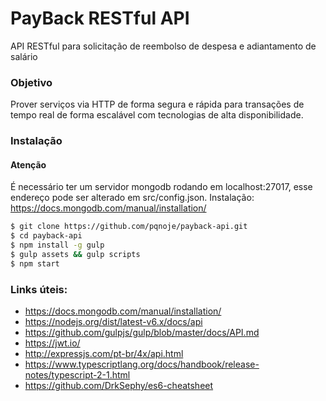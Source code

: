 # PayBack RESTful API
API RESTful para solicitação de reembolso de despesa e adiantamento de salário

### Objetivo
Prover serviços via HTTP de forma segura e rápida para transações de tempo real de forma escalável com tecnologias de alta disponibilidade.

### Instalação

#### Atenção
É necessário ter um servidor mongodb rodando em localhost:27017, esse endereço pode ser alterado em src/config.json. Instalação: https://docs.mongodb.com/manual/installation/
```sh
$ git clone https://github.com/pqnoje/payback-api.git
$ cd payback-api
$ npm install -g gulp
$ gulp assets && gulp scripts
$ npm start
```

### Links úteis:
* https://docs.mongodb.com/manual/installation/
* https://nodejs.org/dist/latest-v6.x/docs/api
* https://github.com/gulpjs/gulp/blob/master/docs/API.md
* https://jwt.io/
* http://expressjs.com/pt-br/4x/api.html
* https://www.typescriptlang.org/docs/handbook/release-notes/typescript-2-1.html
* https://github.com/DrkSephy/es6-cheatsheet
